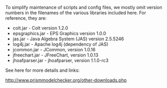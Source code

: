To simplify maintenance of scripts and config files, we mostly omit version numbers in the filenames of the various libraries included here. For reference, they are:

* colt.jar - Colt version 1.2.0
* epsgraphics.jar - EPS Graphics version 1.0.0
* jas.jar - Java Algebra System (JAS) version 2.5.5246
* log4j.jar - Apache log4j (dependency of JAS)
* jcommon.jar - JCommon, version 1.0.16
* jfreechart.jar - JFreeChart, version 1.0.13
* jhoafparser.jar - jhoafparser, version 1.1.0-rc3

See here for more details and links:

http://www.prismmodelchecker.org/other-downloads.php


